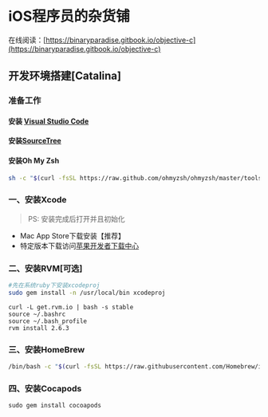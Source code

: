 # iOS程序员的杂货铺

在线阅读：[https://binaryparadise.gitbook.io/objective-c](https://binaryparadise.gitbook.io/objective-c)

## 开发环境搭建[Catalina]

### 准备工作

#### 安装 [Visual Studio Code](https://code.visualstudio.com)

#### 安装[SourceTree](https://www.sourcetreeapp.com/)

#### 安装Oh My Zsh

```bash
sh -c "$(curl -fsSL https://raw.github.com/ohmyzsh/ohmyzsh/master/tools/install.sh)"
```

### 一、安装Xcode

> PS: 安装完成后打开并且初始化

- Mac App Store下载安装【推荐】
- 特定版本下载访问[苹果开发者下载中心](https://developer.apple.com/download/more)

### 二、安装RVM[可选]

```bash
#先在系统ruby下安装xcodeproj
sudo gem install -n /usr/local/bin xcodeproj
```

```bas
curl -L get.rvm.io | bash -s stable
source ~/.bashrc
source ~/.bash_profile
rvm install 2.6.3
```


### 三、安装HomeBrew

```bash
/bin/bash -c "$(curl -fsSL https://raw.githubusercontent.com/Homebrew/install/master/install.sh)"
```


### 四、安装Cocapods

```shell
sudo gem install cocoapods
```

